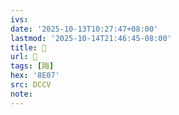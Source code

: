 ```yaml
---
ivs:
date: '2025-10-13T10:27:47+08:00'
lastmod: '2025-10-14T21:46:45-08:00'
title: 􃚊
url: 􃚊
tags: [踇]
hex: '8E07'
src: DCCV
note:
---
```

